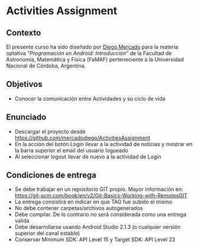 # Activities Assignment 

## Contexto

El presente curso ha sido diseñado por [Diego Mercado](https://github.com/mercadodiego) para la materia optativa _"Programación en Android: Introducción"_ de la Facultad de Astronomía, Matemática y Física (FaMAF) perteneciente a la Universidad Nacional de Córdoba, Argentina. 

## Objetivos

* Conocer la comunicación entre Actividades y su ciclo de vida

## Enunciado

* Descargar el proyecto desde https://github.com/mercadodiego/ActivitiesAssignment
* En la acción del botón Login llevar a la actividad de noticias y mostrar en la barra superior el email del usuario logueado
* Al seleccionar logout llevar de nuevo a la actividad de Login

## Condiciones de entrega

* Se debe trabajar en un repositorio GIT propio. Mayor información en: https://git-scm.com/book/en/v2/Git-Basics-Working-with-RemotesGIT
* La entrega consistirá en indicar en que TAG fue subido el mismo 
* No debe contener carpetas/archivos autogenerados
* Debe compilar. De lo contrario no será considerada como una entrega valida
* Debe desarrollarse usando Android Studio 2.1.3 (o cualquier versión superior del canal estable)
* Conservar Minimum SDK: API Level 15 y Target SDK: API Level 23 
